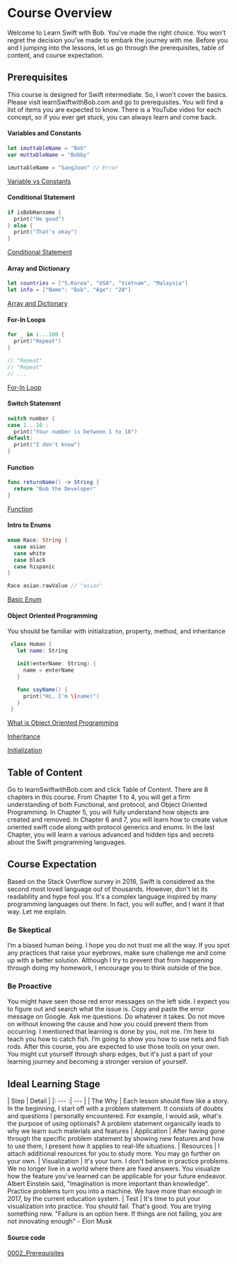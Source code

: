 # Course Overview
Welcome to Learn Swift with Bob. You've made the right choice. You won't regret the decision you've made to embark the journey with me. Before you and I jumping into the lessons, let us go through the prerequisites, table of content, and course expectation.

## Prerequisites
This course is designed for Swift intermediate. So, I won't cover the basics. Please visit learnSwiftwithBob.com and go to prerequisites. You will find a list of items you are expected to know. There is a YouTube video for each concept, so if you ever get stuck, you can always learn and come back.

#### Variables and Constants
```swift
let imuttableName = "Bob"
var muttableName = "Bobby"

imuttableName = "SangJoon" // Error
```

[Variable vs Constants](https://www.youtube.com/watch?v=W8l-Kt_aKNo&list=PL8btZwalbjYlRZh8Q1VK80Ly0YsZ7PZxx&index=1)

#### Conditional Statement
```swift
if isBobHansome {
  print("He good")
} else {
  print("That's okay")
}
```

[Conditional Statement](https://www.youtube.com/watch?v=ayuB4HChkI0&index=2&list=PL8btZwalbjYlRZh8Q1VK80Ly0YsZ7PZxx)

#### Array and Dictionary
```swift
let countries = ["S.Korea", "USA", "Vietnam", "Malaysia"]
let info = ["Name": "Bob", "Age": "20"]
```

[Array and Dictionary](https://www.youtube.com/watch?v=yfFkj_8c70o&index=3&list=PL8btZwalbjYlRZh8Q1VK80Ly0YsZ7PZxx)

#### For-In Loops
```swift
for _ in 1...100 {
  print("Repeat")
}

// "Repeat"
// "Repeat"
// ...
```

[For-In Loop](https://www.youtube.com/watch?v=bPrdNIEoZio&list=PL8btZwalbjYlRZh8Q1VK80Ly0YsZ7PZxx&index=4)

#### Switch Statement
```swift
switch number {
case 1...10 :
  print("Your number is between 1 to 10")
default:
  print("I don't know")
}
```

#### Function
```swift
func returnName() -> String {
  return "Bob the Developer"
}
```

[Function](https://www.youtube.com/watch?v=mvteZcbFRbA&list=PL8btZwalbjYlRZh8Q1VK80Ly0YsZ7PZxx&index=6)


#### Intro to Enums
```swift
enum Race: String {
  case asian
  case white
  case black
  case hispanic
}

Race.asian.rawValue // "asian"
```

[Basic Enum](https://www.youtube.com/watch?v=DHCgaQ5GeR4&list=PL8btZwalbjYlRZh8Q1VK80Ly0YsZ7PZxx&index=8)


#### Object Oriented Programming
You should be familiar with initialization, property, method, and inheritance

```swift
 class Human {
   let name: String

   init(enterName: String) {
     name = enterName
   }

   func sayName() {
     print("Hi, I'm \(name)")
   }
 }
```

[What is Object Oriented Programming](https://www.youtube.com/watch?v=orvmHi498YI&index=9&list=PL8btZwalbjYlRZh8Q1VK80Ly0YsZ7PZxx)

[Inheritance](https://www.youtube.com/watch?v=YtA1b7dX_ZE&list=PL8btZwalbjYlRZh8Q1VK80Ly0YsZ7PZxx&index=10)

[Initialization](https://www.youtube.com/watch?v=Jejtrj9Xfpk&index=11&list=PL8btZwalbjYlRZh8Q1VK80Ly0YsZ7PZxx)


## Table of Content
Go to learnSwiftwithBob.com and click Table of Content. There are 8 chapters in this course. From Chapter 1 to 4, you will get a firm understanding of both Functional, and protocol, and Object Oriented Programming. In Chapter 5, you will fully understand how objects are created and removed. In Chapter 6 and 7, you will learn how to create value oriented swift code along with protocol generics and enums. In the last Chapter, you will learn a various advanced and hidden tips and secrets about the Swift programming languages. 

## Course Expectation
Based on the Stack Overflow survey in 2016, Swift is considered as the second most loved language out of thousands. However, don't let its readability and hype fool you. It's a complex language inspired by many programming languages out there. In fact, you will suffer, and I want it that way. Let me explain.

### Be Skeptical
I’m a biased human being. I hope you do not trust me all the way. If you spot any practices that raise your eyebrows, make sure challenge me and come up with a better solution. Although I try to prevent that from happening through doing my homework, I encourage you to think outside of the box.

### Be Proactive
You might have seen those red error messages on the left side. I expect you to figure out and search what the issue is. Copy and paste the error message on Google. Ask me questions. Do whatever it takes. Do not move on without knowing the cause and how you could prevent them from occurring.
I mentioned that learning is done by you, not me. I’m here to teach you how to catch fish. I’m going to show you how to use nets and fish rods. After this course, you are expected to use those tools on your own. You might cut yourself through sharp edges, but it's just a part of your learning journey and becoming a stronger version of yourself.

## Ideal Learning Stage
| Step | Detail |
|: --- :| --- |
| The Why | Each lesson should flow like a story. In the beginning, I start off with a problem statement. It consists of doubts and questions I personally encountered. For example, I would ask, what's the purpose of using optionals? A problem statement organically leads to why we learn such materials and features
| Application | After having gone through the specific problem statement by showing new features and how to use them, I present how it applies to real-life situations.
| Resources | I attach additional resources for you to study more. You may go further on your own.
| Visualization | It's your turn. I don't believe in practice problems. We no longer live in a world where there are fixed answers. You visualize how the feature you've learned can be applicable for your future endeavor. Albert Einstein said, "Imagination is more important than knowledge". Practice problems turn you into a machine. We have more than enough in 2017, by the current education system.
| Test |  It's time to put your visualization into practice. You should fail. That's good. You are trying something new. "Failure is an option here. If things are not failing, you are not innovating enough" - Elon Musk

#### Source code
[0002_Prerequisites](https://www.dropbox.com/sh/33thop7ornp9u90/AACA-JPFoW3ie4EAW56-WZH2a?dl=0)
